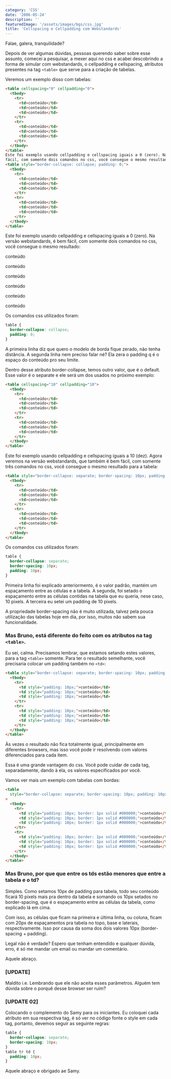 ```yaml
---
category: 'CSS'
date: '2006-05-24'
description: ''
featuredImage: '/assets/images/bgs/css.jpg'
title: 'Cellspacing e Cellpadding com Webstandards'
---
```


Falae, galera, tranquilidade?

Depois de ver algumas dúvidas, pessoas querendo saber sobre esse assunto, comecei a pesquisar, a mexer aqui no css e acabei descobrindo a forma de simular com webstandards, o cellpadding e cellspacing, atributos presentes na tag `<table>` que serve para a criação de tabelas.

Veremos um exemplo disso com tabelas:

```html
<table cellspacing="0" cellpadding="0">
  <tbody>
    <tr>
      <td>conteúdo</td>
      <td>conteúdo</td>
      <td>conteúdo</td>
    </tr>
    <tr>
      <td>conteúdo</td>
      <td>conteúdo</td>
      <td>conteúdo</td>
    </tr>
  </tbody>
</table>
Este foi exemplo usando cellpadding e cellspacing iguais a 0 (zero). Na versão webstandards, eh bem
fácil, com somente dois comandos no css, você consegue o mesmo resultado:
<table style="border-collapse: collapse; padding: 0;">
  <tbody>
    <tr>
      <td>conteúdo</td>
      <td>conteúdo</td>
      <td>conteúdo</td>
    </tr>
    <tr>
      <td>conteúdo</td>
      <td>conteúdo</td>
      <td>conteúdo</td>
    </tr>
  </tbody>
</table>
```

Este foi exemplo usando cellpadding e cellspacing iguais a 0 (zero). Na versão webstandards, é bem fácil, com somente dois comandos no css, você consegue o mesmo resultado:

conteúdo

conteúdo

conteúdo

conteúdo

conteúdo

conteúdo

Os comandos css utilizados foram:

```css
table {
  border-collapse: collapse;
  padding: 0;
}
```

A primeira linha diz que quero o modelo de borda fique zerado, não tenha distância. A segunda linha nem preciso falar né? Ela zera o padding q é o espaço do conteúdo pro seu limite.

Dentro desse atributo border-collapse, temos outro valor, que é o default. Esse valor é o separate e ele será um dos usados no próximo exemplo:

```html
<table cellspacing="10" cellpadding="10">
  <tbody>
    <tr>
      <td>conteúdo</td>
      <td>conteúdo</td>
      <td>conteúdo</td>
    </tr>
    <tr>
      <td>conteúdo</td>
      <td>conteúdo</td>
      <td>conteúdo</td>
    </tr>
  </tbody>
</table>
```

Este foi exemplo usando cellpadding e cellspacing iguais a 10 (dez). Agora veremos na versão webstandards, que também é bem fácil, com somente três comandos no css, você consegue o mesmo resultado para a tabela:

```html
<table style="border-collapse: separate; border-spacing: 10px; padding: 10px;">
  <tbody>
    <tr>
      <td>conteúdo</td>
      <td>conteúdo</td>
      <td>conteúdo</td>
    </tr>
    <tr>
      <td>conteúdo</td>
      <td>conteúdo</td>
      <td>conteúdo</td>
    </tr>
  </tbody>
</table>
```

Os comandos css utilizados foram:

```css
table {
  border-collapse: separate;
  border-spacing: 10px;
  padding: 10px;
}
```

Primeira linha foi explicado anteriormento, é o valor padrão, mantém um espaçamento entre as células e a tabela. A segunda, foi setado o espaçamento entre as células contidas na tabela que eu queria, nese caso, 10 pixels. A terceira eu setei um padding de 10 pixels.

A propriedade border-spacing não é muito utilizada, talvez pela pouca utilização das tabelas hoje em dia, por isso, muitos não sabem sua funcionalidade.

### Mas Bruno, está diferente do feito com os atributos na tag `<table>`.

Eu sei, calma. Precisamos lembrar, que estamos setando estes valores, para a tag `<table>` somente. Para ter o resultado semelhante, você precisaria colocar um padding também no `<td>`:

```html
<table style="border-collapse: separate; border-spacing: 10px; padding: 10px;">
  <tbody>
    <tr>
      <td style="padding: 10px;">conteúdo</td>
      <td style="padding: 10px;">conteúdo</td>
      <td style="padding: 10px;">conteúdo</td>
    </tr>
    <tr>
      <td style="padding: 10px;">conteúdo</td>
      <td style="padding: 10px;">conteúdo</td>
      <td style="padding: 10px;">conteúdo</td>
    </tr>
  </tbody>
</table>
```

Às vezes o resultado não fica totalmente igual, principalmente em diferentes browsers, mas isso você pode ir resolvendo com valores diferenciados para cada item.

Essa é uma grande vantagem do css. Você pode cuidar de cada tag, separadamente, dando à ela, os valores especificados por você.

Vamos ver mais um exemplo com tabelas com bordas:

```html
<table
  style="border-collapse: separate; border-spacing: 10px; padding: 10px; border: 1px solid #000000;"
>
  <tbody>
    <tr>
      <td style="padding: 10px; border: 1px solid #000000;">conteúdo</td>
      <td style="padding: 10px; border: 1px solid #000000;">conteúdo</td>
      <td style="padding: 10px; border: 1px solid #000000;">conteúdo</td>
    </tr>
    <tr>
      <td style="padding: 10px; border: 1px solid #000000;">conteúdo</td>
      <td style="padding: 10px; border: 1px solid #000000;">conteúdo</td>
      <td style="padding: 10px; border: 1px solid #000000;">conteúdo</td>
    </tr>
  </tbody>
</table>
```

### Mas Bruno, por que que entre os tds estão menores que entre a tabela e o td?

Simples. Como setamos 10px de padding para tabela, todo seu conteúdo ficará 10 pixels mais pra dentro da tabela e somando os 10px setados no border-spacing, que é o espaçamento entre as células da tabela, como explicado lá em cima.

Com isso, as células que ficam na primeira e última linha, ou coluna, ficam com 20px de espaçamentos pra tabela no topo, base e laterais, respectivamente. Isso por causa da soma dos dois valores 10px (border-spacing + padding).

Legal não é verdade? Espero que tenham entendido e qualquer dúvida, erro, é só me mandar um email ou mandar um comentário.

Aquele abraço.

### \[UPDATE\]

Maldito i.e. Lembrando que ele não aceita esses parâmetros. Alguém tem dúvida sobre o porquê desse browser ser ruim?

### \[UPDATE 02\]

Colocando o complemento do Samy para os iniciantes. Eu coloquei cada atributo em sua respectiva tag, é só ver no código fonte o style em cada tag, portanto, devemos seguir as seguinte regras:

```css
table {
  border-collapse: separate;
  border-spacing: 10px;
}
table tr td {
  padding: 10px;
}
```

Aquele abraço e obrigado ae Samy.
